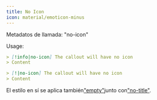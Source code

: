```yaml
---
title: No Icon
icon: material/emoticon-minus
---
```


Metadatos de llamada: "no-icon"

Usage:
```md
> [!info|no-icon] The callout will have no icon
> Content
```

```md
> [!|no-icon] The callout will have no icon
> Content
```

El estilo en sí se aplica también["empty"](。/combined-styling/page-1.md)junto con["no-title"](。/title-styling/page-1.md).